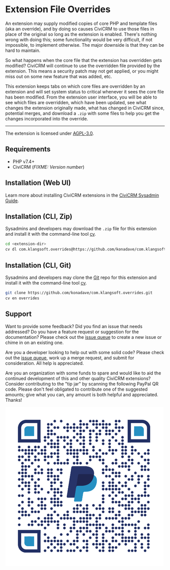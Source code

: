 # Extension File Overrides

An extension may supply modified copies of core PHP and template files (aka an override), and by doing so causes CiviCRM to use those files in place of the original so long as the extension is enabled. There's nothing wrong with doing this; some functionality would be very difficult, if not impossible, to implement otherwise. The major downside is that they can be hard to maintain.

So what happens when the core file that the extension has overridden gets modified? CiviCRM will continue to use the overridden file provided by the extension. This means a security patch may not get applied, or you might miss out on some new feature that was added, etc.

This extension keeps tabs on which core files are overridden by an extension and will set system status to critical whenever it sees the core file has been modified. From the extension user interface, you will be able to see which files are overridden, which have been updated, see what changes the extension originally made, what has changed in CiviCRM since, potential merges, and download a `.zip` with some files to help you get the changes incorporated into the override.

---

The extension is licensed under [AGPL-3.0](LICENSE.txt).

## Requirements

* PHP v7.4+
* CiviCRM (*FIXME: Version number*)

## Installation (Web UI)

Learn more about installing CiviCRM extensions in the [CiviCRM Sysadmin Guide](https://docs.civicrm.org/sysadmin/en/latest/customize/extensions/).

## Installation (CLI, Zip)

Sysadmins and developers may download the `.zip` file for this extension and
install it with the command-line tool [cv](https://github.com/civicrm/cv).

```bash
cd <extension-dir>
cv dl com.klangsoft.overrides@https://github.com/konadave/com.klangsoft.overrides/archive/master.zip
```

## Installation (CLI, Git)

Sysadmins and developers may clone the [Git](https://en.wikipedia.org/wiki/Git) repo for this extension and
install it with the command-line tool [cv](https://github.com/civicrm/cv).

```bash
git clone https://github.com/konadave/com.klangsoft.overrides.git
cv en overrides
```

## Support

Want to provide some feedback? Did you find an issue that needs addressed? Do you have a feature request or suggestion for the documentation? Please check out the <a href="https://github.com/konadave/com.klangsoft.overrides/issues" target="_blank">issue queue</a> to create a new issue or chime in on an existing one.

Are you a developer looking to help out with some solid code? Please check out the <a href="https://github.com/konadave/com.klangsoft.overrides/issues" target="_blank">issue queue</a>, work up a merge request, and submit for consideration. All help is appreciated.

Are you an organization with some funds to spare and would like to aid the continued development of this and other quality CiviCRM extensions? Consider contributing to the "tip jar" by scanning the following PayPal QR code. Please don't feel obligated to contribute one of the suggested amounts; give what you can, any amount is both helpful and appreciated. Thanks!

![Tips are appeciated!](images/qrcode.png)